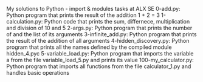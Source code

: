 My solutions to Python - import & modules tasks at ALX SE
0-add.py: Python program that prints the result of the addition 1 + 2 = 3
1-calculation.py: Python code that prints the sum, differnece, multiplication and division of 10 and 5
2-args.py: Python program that prints the number of and the list of its arguments
3-infinite_add.py: Python program that prints the result of the addition of all arguments
4-hidden_discovery.py: Python program that prints all the names defined by the compiled module hidden_4.pyc
5-variable_load.py: Python program that imports the variable a from the file variable_load_5.py and prints its value
100-my_calculator.py: Python program that imports all functions from the file calculator_1.py and handles basic operations
